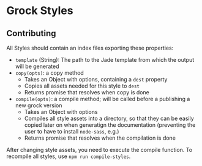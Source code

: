 # Grock Styles

## Contributing

All Styles should contain an index files exporting these properties:

- `template` (String): The path to the Jade template from which the output will be generated
- `copy(opts)`: a copy method
  - Takes an Object with options, containing a `dest` property
  - Copies all assets needed for this style to `dest`
  - Returns promise that resolves when copy is done
- `compile(opts)`: a compile method; will be called before a publishing a new grock version
  - Takes an Object with options
  - Compiles all style assets into a directory, so that they can be easily copied later on when generatign the documentation (preventing the user to have to install `node-sass`, e.g.)
  - Returns promise that resolves when the compilation is done

After changing style assets, you need to execute the compile function. To recompile all styles, use `npm run compile-styles`.

